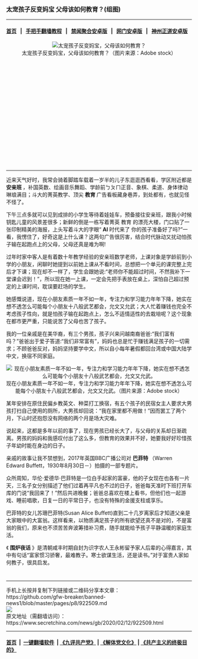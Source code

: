 ### 太宠孩子反变妈宝 父母该如何教育？(组图)
------------------------

#### [首页](https://github.com/gfw-breaker/banned-news1/blob/master/README.md) &nbsp;&nbsp;|&nbsp;&nbsp; [手把手翻墙教程](https://github.com/gfw-breaker/guides/wiki) &nbsp;&nbsp;|&nbsp;&nbsp; [禁闻聚合安卓版](https://github.com/gfw-breaker/bn-android) &nbsp;&nbsp;|&nbsp;&nbsp; [网门安卓版](https://github.com/oGate2/oGate) &nbsp;&nbsp;|&nbsp;&nbsp; [神州正道安卓版](https://github.com/SzzdOgate/update) 



<div class="article_right" style="fone-color:#000">
 <p style="text-align: center;">
  <img alt="太宠孩子反变妈宝，父母该如何教育？" src="https://img3.secretchina.com/pic/2020/2-12/p2625964a932970751-ss.jpg"/>
  <br>
   太宠孩子反变妈宝，父母该如何教育？（图片来源：Adobe stock）
   <span id="hideid" name="hideid" style="color:red;display:none;">
    <span href="https://www.secretchina.com">
    </span>
   </span>
  </br>
 </p>
 <div id="txt-mid1-t21-2017">
  <ins class="adsbygoogle" data-ad-client="ca-pub-1276641434651360" data-ad-slot="2451032099" style="display:inline-block;width:336px;height:280px">
  </ins>
  

---


  </div>
 </div>
 <p>
  近来天气好时，我常会骑着脚踏车载着一岁半的儿子东逛逛西看看，学区附近都是
  <strong>
   <span href="https://www.secretchina.com/news/gb/tag/安亲班" target="_blank">
    安亲班
   </span>
  </strong>
  ，补国英数、绘画音乐舞蹈、学龄前ㄅㄆㄇ正音、象棋、柔道、身体律动琳琅满目；斗大的菁英教学、顶尖
  <strong>
   教育
  </strong>
  广告看板藏身巷弄，到处都有，也就见怪不怪了。
  <span id="hideid" name="hideid" style="color:red;display:none;">
   <span href="https://www.secretchina.com">
   </span>
  </span>
 </p>
 <p>
  下午三点多就可以见到成排的小学生等待着娃娃车，预备接往安亲班，跟我小时候钥匙儿童的风景差很多；新鲜的倒是一栋写着菁英
  <span href="https://www.secretchina.com/news/gb/tag/教育" target="_blank">
   教育
  </span>
  的漂亮大楼，门口贴了一张印制精美的海报，上头写着斗大的字眼“
  <strong>
   AI
  </strong>
  时代来了 你的孩子准备好了吗?”一看，我愣住了，好奇这是上什么课？这两句广告很厉害，结合时代脉动又扰动怕孩子输在起跑点上的父母，父母还真是难为啊!
 </p>
 <p>
  过年时家中客人是有着数十年教学经验的安亲班数学老师，上课对象是学龄前到小学的小朋友，闲聊时她提到以前她上课从不看时间，总想把一个单元的课完整上完后才下课；现在却不一样了，学生会跟她说:“老师你不能超过时间，不然我补下一堂课会迟到！”，所以现在她一上课，一定会先把手表放在桌上，深怕自己超过预定的上课时间，耽误要赶场的学生。
 </p>
 <p>
  她感慨说道，现在小朋友素质一年不如一年，专注力和学习能力年年下降，她实在想不透怎么可能每个小朋友十八般武艺都会，允文又允武；大人忙着赚钱也完全不考虑孩子性向，就是怕孩子输在起跑点上，怎么不适情适性的去栽培呢？这个现象在都市更严重，只能说苦了父母也苦了孩子。
 </p>
 <p>
  我的一位亲戚是在美华裔，有三个男孩，孩子兴来问越南裔爸爸:“我们富有吗？”爸爸出于爱子答道:“我们非常富有”，妈妈也总是忙于赚钱满足孩子的一切需求；不顾爸爸反对，妈妈坚持要学中文，所以自小每年暑假都回台湾或中国大陆学中文，换宿不同家庭。
 </p>
 <p style="text-align: center;">
  <img alt="现在小朋友素质一年不如一年，专注力和学习能力年年下降，她实在想不透怎么可能每个小朋友十八般武艺都会，允文又允武。" src="https://img3.secretchina.com/pic/2020/2-12/p2625962a861482990-ss.jpg"/>
  <br>
   现在小朋友素质一年不如一年，专注力和学习能力年年下降，她实在想不透怎么可能每个小朋友十八般武艺都会，允文又允武。（图片来源：Adobe stock）
  </br>
 </p>
 <p>
  某年安排在原住民偏乡教英文、种菜打工换宿，有五个孩子的民宿女主人要求大男孩打扫自己使用的厕所，大男孩却回说：“我在家里都不用做！”因而罢工了两个月，下山时还抱怨没有网络的两个月是场大灾难。
 </p>
 <p>
  说起来，这都是多年以前的事了，现在男孩已经长大了，与父母的关系却日渐疏离。男孩的妈妈和我感叹付出了这么多，但教育的效果并不好，她要我好好珍惜孩子年幼时能在身边的日子。
 </p>
 <p>
  亲戚的故事让我不禁想到，2017年英国BBC广播公司对
  <strong>
   <span href="https://www.secretchina.com/news/gb/tag/巴菲特" target="_blank">
    巴菲特
   </span>
  </strong>
  （Warren Edward Buffett，1930年8月30日－）拍摄的一部专题片。
 </p>
 <p>
  众所周知，华伦·爱德华·巴菲特是一位白手起家的富豪，他的子女现在也各有一片天，三名子女分别描述了他们过着再平凡也不过的日子，爸爸每天准时下班打开车库的门说“我回来了！”然后共进晚餐；爸爸总喜欢在楼上看书，但他们也一起游戏、睡前唱歌，日复一日的平常日子，也没有特殊的金援支柱或享乐。
 </p>
 <p>
  巴菲特的女儿苏珊巴菲特(Susan Alice Buffett)直到二十几岁离家后才知道父亲是大家眼中的大富翁。这样看来，以物质满足孩子的所有欲望还真不是对的，不是富翁的我们，原来也不须苦苦奔波筹措补习费，随手就能给予孩子平静温暖的家庭生活。
 </p>
 <p>
  《
  <strong>
   <span href="https://www.secretchina.com/news/gb/tag/围炉夜话" target="_blank">
    围炉夜话
   </span>
  </strong>
  》是清朝咸丰时期自封为识字农人王永彬留予家人后辈的心得嘉言，其中有句话“富家惯习骄奢，最难教子。寒士欲谋生活，还是读书。”对于富贵人家如何教子，很具启发。
  <center>
   <div>
    <div id="txt-mid2-t22-2017" style="display: block;  max-height: 351px;  overflow: hidden;">
     <div id="SC-21xxx">
     </div>
     <ins class="adsbygoogle" data-ad-client="ca-pub-1276641434651360" data-ad-format="auto" data-ad-slot="4301710469" data-full-width-responsive="true" style="display:block">
     </ins>
    </div>
   </div>
  </center>
  <div style="padding-top:12px;">
  </div>
 </p>
</div>

<hr/>
手机上长按并复制下列链接或二维码分享本文章：<br/>
https://github.com/gfw-breaker/banned-news1/blob/master/pages/p8/922509.md <br/>
<a href='https://github.com/gfw-breaker/banned-news1/blob/master/pages/p8/922509.md'><img src='https://github.com/gfw-breaker/banned-news1/blob/master/pages/p8/922509.md.png'/></a> <br/>
原文地址（需翻墙访问）：https://www.secretchina.com/news/gb/2020/02/12/922509.html


------------------------
#### [首页](https://github.com/gfw-breaker/banned-news1/blob/master/README.md) &nbsp;|&nbsp; [一键翻墙软件](https://github.com/gfw-breaker/nogfw/blob/master/README.md) &nbsp;| [《九评共产党》](https://github.com/gfw-breaker/9ping.md/blob/master/README.md#九评之一评共产党是什么) | [《解体党文化》](https://github.com/gfw-breaker/jtdwh.md/blob/master/README.md) | [《共产主义的终极目的》](https://github.com/gfw-breaker/gczydzjmd.md/blob/master/README.md)


<img src='http://gfw-breaker.win/banned-news/pages/p8/922509.md' width='0px' height='0px'/>